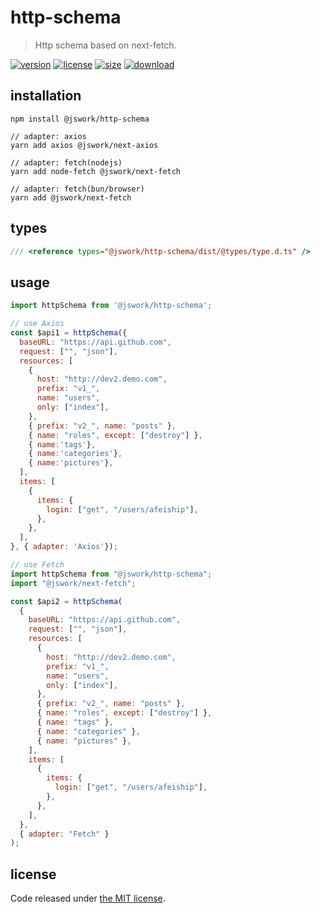 # http-schema
> Http schema based on next-fetch.

[![version][version-image]][version-url]
[![license][license-image]][license-url]
[![size][size-image]][size-url]
[![download][download-image]][download-url]

## installation
```shell
npm install @jswork/http-schema

// adapter: axios
yarn add axios @jswork/next-axios

// adapter: fetch(nodejs)
yarn add node-fetch @jswork/next-fetch

// adapter: fetch(bun/browser)
yarn add @jswork/next-fetch
```

## types
```ts
/// <reference types="@jswork/http-schema/dist/@types/type.d.ts" />
```

## usage
```js
import httpSchema from '@jswork/http-schema';

// use Axios
const $api1 = httpSchema({
  baseURL: "https://api.github.com",
  request: ["", "json"],
  resources: [
    {
      host: "http://dev2.demo.com",
      prefix: "v1_",
      name: "users",
      only: ["index"],
    },
    { prefix: "v2_", name: "posts" },
    { name: "roles", except: ["destroy"] },
    { name:'tags'},
    { name:'categories'},
    { name:'pictures'},
  ],
  items: [
    {
      items: {
        login: ["get", "/users/afeiship"],
      },
    },
  ],
}, { adapter: 'Axios'});

// use Fetch
import httpSchema from "@jswork/http-schema";
import "@jswork/next-fetch";

const $api2 = httpSchema(
  {
    baseURL: "https://api.github.com",
    request: ["", "json"],
    resources: [
      {
        host: "http://dev2.demo.com",
        prefix: "v1_",
        name: "users",
        only: ["index"],
      },
      { prefix: "v2_", name: "posts" },
      { name: "roles", except: ["destroy"] },
      { name: "tags" },
      { name: "categories" },
      { name: "pictures" },
    ],
    items: [
      {
        items: {
          login: ["get", "/users/afeiship"],
        },
      },
    ],
  },
  { adapter: "Fetch" }
);
```

## license
Code released under [the MIT license](https://github.com/afeiship/http-schema/blob/master/LICENSE.txt).

[version-image]: https://img.shields.io/npm/v/@jswork/http-schema
[version-url]: https://npmjs.org/package/@jswork/http-schema

[license-image]: https://img.shields.io/npm/l/@jswork/http-schema
[license-url]: https://github.com/afeiship/http-schema/blob/master/LICENSE.txt

[size-image]: https://img.shields.io/bundlephobia/minzip/@jswork/http-schema
[size-url]: https://github.com/afeiship/http-schema/blob/master/dist/http-schema.min.js

[download-image]: https://img.shields.io/npm/dm/@jswork/http-schema
[download-url]: https://www.npmjs.com/package/@jswork/http-schema
